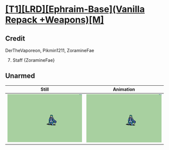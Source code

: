 # [\[T1\]\[LRD\]\[Ephraim-Base\]\(Vanilla Repack +Weapons\)\[M\]](../)

## Credit

DerTheVaporeon, Pikmin1211, ZoramineFae

7. Staff {ZoramineFae}
	
## Unarmed

| Still | Animation |
| :---: | :-------: |
| ![Unarmed still](./Unarmed_000.png) | ![Unarmed animation](./Unarmed.gif) |

